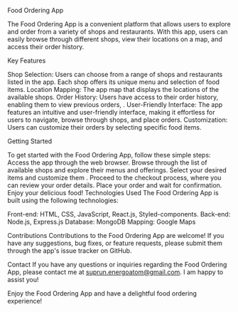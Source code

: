 Food Ordering App

The Food Ordering App is a convenient platform that allows users to explore and order from a variety of shops and restaurants. With this app, users can easily browse through different shops, view their locations on a map, and access their order history.

Key Features

Shop Selection: Users can choose from a range of shops and restaurants listed in the app. Each shop offers its unique menu and selection of food items.
Location Mapping: The app map that displays the locations of the available shops.
Order History: Users have access to their order history, enabling them to view previous orders, .
User-Friendly Interface: The app features an intuitive and user-friendly interface, making it effortless for users to navigate, browse through shops, and place orders.
Customization: Users can customize their orders by selecting specific food items.

Getting Started

To get started with the Food Ordering App, follow these simple steps:
Access the app through the web browser.
Browse through the list of available shops and explore their menus and offerings.
Select your desired items and customize them .
Proceed to the checkout process, where you can review your order details.
Place your order and wait for confirmation.
Enjoy your delicious food!
Technologies Used
The Food Ordering App is built using the following technologies:

Front-end: HTML, CSS, JavaScript, React.js, Styled-components.
Back-end: Node.js, Express.js
Database: MongoDB
Mapping: Google Maps

Contributions
Contributions to the Food Ordering App are welcome! If you have any suggestions, bug fixes, or feature requests, please submit them through the app's issue tracker on GitHub.

Contact
If you have any questions or inquiries regarding the Food Ordering App, please contact me at suprun.energoatom@gmail.com. I am happy to assist you!

Enjoy the Food Ordering App and have a delightful food ordering experience!
